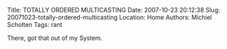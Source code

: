 Title: TOTALLY ORDERED MULTICASTING
Date: 2007-10-23 20:12:38
Slug: 20071023-totally-ordered-multicasting
Location: Home
Authors: Michiel Scholten
Tags: rant

<p>There, got that out of my System.</p>